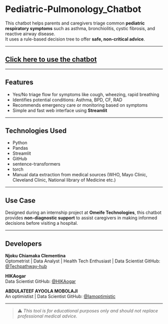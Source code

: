 # Pediatric-Pulmonology_Chatbot

This chatbot helps parents and caregivers triage common **pediatric respiratory symptoms** such as asthma, bronchiolitis, cystic fibrosis, and reactive airway disease.  
It uses a rule-based decision tree to offer **safe, non-critical advice**.

---

## [Click here to use the chatbot](https://paediatricpulmonarybot.streamlit.app/)

---

## Features

- Yes/No triage flow for symptoms like cough, wheezing, rapid breathing
- Identifies potential conditions: Asthma, BPD, CF, RAD
- Recommends emergency care or monitoring based on symptoms
- Simple and fast web interface using **Streamlit**

---

## Technologies Used

- Python
- Pandas
- Streamlit
- GitHub
- sentence-transformers
- torch
- Manual data extraction from medical sources (WHO, Mayo Clinic, Cleveland Clinic, National library of Medicine etc.)

---

## Use Case

Designed during an internship project at **Omeife Technologies**, this chatbot provides **non-diagnostic support** to assist caregivers in making informed decisions before visiting a hospital.

---

## Developers

**Njoku Chiamaka Clementina**  
Optometrist | Data Analyst | Health Tech Enthusiast | Data Scientist 
GitHub: [@Techpathway-hub](https://github.com/Techpathway-hub)

**HIKAogar**  
Data Scientist 
GitHub: [@HIKAogar](https://github.com/HIKAogar)

**ABDULATEEF AYOOLA MOBOLAJI**  
An optimistist | Data Scientist 
GitHub: [@Iamoptimistic](https://github.com/Iamoptimistic)

---

> ⚠️ *This tool is for educational purposes only and should not replace professional medical advice.*

